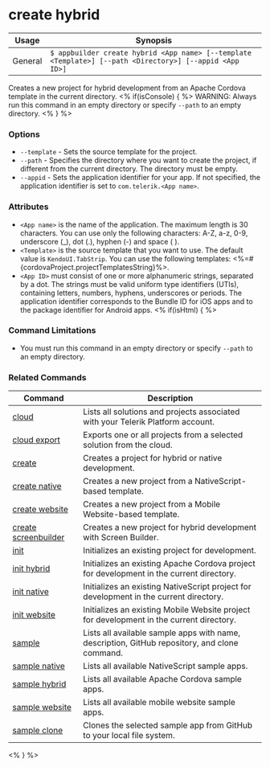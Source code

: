 create hybrid
==========

Usage | Synopsis
------|-------
General | `$ appbuilder create hybrid <App name> [--template <Template>] [--path <Directory>] [--appid <App ID>]`

Creates a new project for hybrid development from an Apache Cordova template in the current directory.
<% if(isConsole) { %>
WARNING: Always run this command in an empty directory or specify `--path` to an empty directory.
<% } %>
### Options
* `--template` - Sets the source template for the project.
* `--path` - Specifies the directory where you want to create the project, if different from the current directory. The directory must be empty.
* `--appid` - Sets the application identifier for your app. If not specified, the application identifier is set to `com.telerik.<App name>`. 

### Attributes
* `<App name>` is the name of the application. The maximum length is 30 characters. You can use only the following characters: A-Z, a-z, 0-9, underscore (_), dot (.), hyphen (-) and space ( ).
* `<Template>` is the source template that you want to use. The default value is `KendoUI.TabStrip`. You can use the following templates: <%=#{cordovaProject.projectTemplatesString}%>.
* `<App ID>` must consist of one or more alphanumeric strings, separated by a dot. The strings must be valid uniform type identifiers (UTIs), containing letters, numbers, hyphens, underscores or periods. The application identifier corresponds to the Bundle ID for iOS apps and to the package identifier for Android apps. 
<% if(isHtml) { %>
### Command Limitations

* You must run this command in an empty directory or specify `--path` to an empty directory.

### Related Commands

Command | Description
----------|----------
[cloud](cloud.html) | Lists all solutions and projects associated with your Telerik Platform account.
[cloud export](cloud-export.html) | Exports one or all projects from a selected solution from the cloud.
[create](create.html) | Creates a project for hybrid or native development.
[create native](create-native.html) | Creates a new project from a NativeScript-based template.
[create website](create-website.html) | Creates a new project from a Mobile Website-based template.
[create screenbuilder](create-screenbuilder.html) | Creates a new project for hybrid development with Screen Builder.
[init](init.html) | Initializes an existing project for development.
[init hybrid](init-hybrid.html) | Initializes an existing Apache Cordova project for development in the current directory.
[init native](init-native.html) | Initializes an existing NativeScript project for development in the current directory.
[init website](init-website.html) | Initializes an existing Mobile Website project for development in the current directory.
[sample](sample.html) | Lists all available sample apps with name, description, GitHub repository, and clone command.
[sample native](sample-native.html) | Lists all available NativeScript sample apps.
[sample hybrid](sample-hybrid.html) | Lists all available Apache Cordova sample apps.
[sample website](sample-website.html) | Lists all available mobile website sample apps.
[sample clone](sample-clone.html) | Clones the selected sample app from GitHub to your local file system.
<% } %>